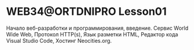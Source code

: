 # WEB34@ORTDNIPRO Lesson01
Начало веб-разработки и программирования, введение. Сервис World Wide Web, Протокол HTTP(s), Язык разметки HTML, Редактор кода Visual Studio Code, Хостинг Neocities.org.

